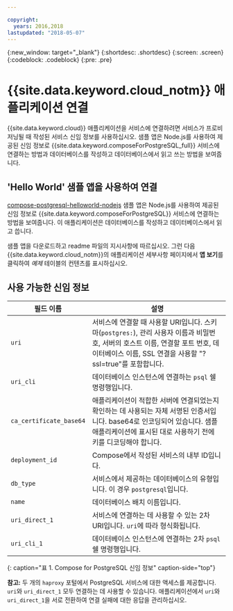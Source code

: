 ```yaml
---

copyright:
  years: 2016,2018
lastupdated: "2018-05-07"
---
```


{:new_window: target="_blank"}
{:shortdesc: .shortdesc}
{:screen: .screen}
{:codeblock: .codeblock}
{:pre: .pre}

# {{site.data.keyword.cloud_notm}} 애플리케이션 연결

{{site.data.keyword.cloud}} 애플리케이션을 서비스에 연결하려면 서비스가 프로비저닝될 때 작성된 서비스 신임 정보를 사용하십시오. 샘플 앱은 Node.js를 사용하여 제공된 신임 정보로 {{site.data.keyword.composeForPostgreSQL_full}} 서비스에 연결하는 방법과 데이터베이스를 작성하고 데이터베이스에서 읽고 쓰는 방법을 보여줍니다.

## 'Hello World' 샘플 앱을 사용하여 연결

[compose-postgresql-helloworld-nodejs](https://github.com/IBM-Bluemix/compose-postgresql-helloworld-nodejs) 샘플 앱은 Node.js를 사용하여 제공된 신임 정보로 {{site.data.keyword.composeForPostgreSQL}} 서비스에 연결하는 방법을 보여줍니다. 이 애플리케이션은 데이터베이스를 작성하고 데이터베이스에서 읽고 씁니다.

샘플 앱을 다운로드하고 readme 파일의 지시사항에 따르십시오. 그런 다음 {{site.data.keyword.cloud_notm}}의 애플리케이션 세부사항 페이지에서 **앱 보기**를 클릭하여 *예제* 테이블의 컨텐츠를 표시하십시오.

## 사용 가능한 신임 정보

필드 이름|설명
----------|-----------
`uri`|서비스에 연결할 때 사용할 URI입니다. 스키마(`postgres:`), 관리 사용자 이름과 비밀번호, 서버의 호스트 이름, 연결할 포트 번호, 데이터베이스 이름, SSL 연결을 사용할 "?ssl=true"를 포함합니다.
`uri_cli`|데이터베이스 인스턴스에 연결하는 `psql` 쉘 명령행입니다.
`ca_certificate_base64`|애플리케이션이 적합한 서버에 연결되었는지 확인하는 데 사용되는 자체 서명된 인증서입니다. base64로 인코딩되어 있습니다. 샘플 애플리케이션에 표시된 대로 사용하기 전에 키를 디코딩해야 합니다.
`deployment_id`|Compose에서 작성된 서비스의 내부 ID입니다.
`db_type`|서비스에서 제공하는 데이터베이스의 유형입니다. 이 경우 `postgresql`입니다.
`name`|데이터베이스 배치 이름입니다.
`uri_direct_1`|서비스에 연결하는 데 사용할 수 있는 2차 URI입니다. `uri`에 따라 형식화됩니다.
`uri_cli_1`|데이터베이스 인스턴스에 연결하는 2차 `psql` 쉘 명령행입니다.
{: caption="표 1. Compose for PostgreSQL 신임 정보" caption-side="top"}

**참고:** 두 개의 `haproxy` 포털에서 PostgreSQL 서비스에 대한 액세스를 제공합니다. `uri`와 `uri_direct_1` 모두 연결하는 데 사용할 수 있습니다. 애플리케이션에서 `uri`와 `uri_direct_1`을 서로 전환하여 연결 실패에 대한 응답을 관리하십시오.
